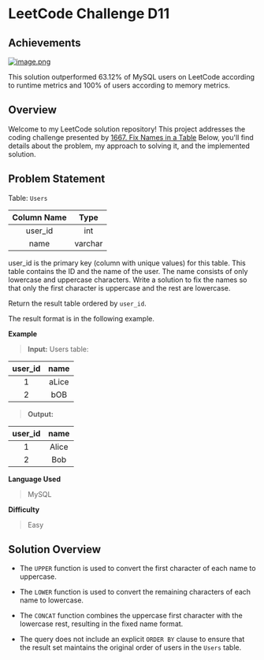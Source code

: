 
# LeetCode Challenge D11
## Achievements
[![image.png](https://i.postimg.cc/HkYBpNwJ/image.png)](https://postimg.cc/2Vt4G2Xm)

This solution outperformed 63.12% of MySQL users on LeetCode according to runtime metrics and 100% of users according to memory metrics.


## Overview

Welcome to my LeetCode solution repository! This project addresses the coding challenge presented by [1667.  Fix Names in a Table](https://leetcode.com/problems/fix-names-in-a-table/) Below, you'll find details about the problem, my approach to solving it, and the implemented solution.

## Problem Statement
Table:  `Users`

| Column Name |   Type  |
|:-----------:|:-------:|
|   user_id   |   int   |
|     name    | varchar |

user_id is the primary key (column with unique values) for this table.
This table contains the ID and the name of the user. The name consists of only lowercase and uppercase characters.
Write a solution to fix the names so that only the first character is uppercase and the rest are lowercase.

Return the result table ordered by  `user_id`.

The result format is in the following example.


**Example**

> **Input:** 
> Users table:
> 
| user_id | name  |
|:-------:|:-----:|
| 1       | aLice |
| 2       | bOB   |
> **Output:**
> 
>
| user_id | name  |
|:-------:|:-----:|
| 1       | Alice |
| 2       | Bob   |

**Language Used**
> MySQL

**Difficulty**

> Easy



## Solution Overview

- The `UPPER` function is used to convert the first character of each name to uppercase. 

- The `LOWER` function is used to convert the remaining characters of each name to lowercase. 

- The `CONCAT` function combines the uppercase first character with the lowercase rest, resulting in the fixed name format. 

- The query does not include an explicit `ORDER BY` clause to ensure that the result set maintains the original order of users in the `Users` table.

